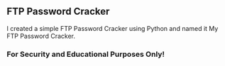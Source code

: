 ## FTP Password Cracker

I created a simple FTP Password Cracker using Python and named it My FTP Password Cracker.

### For Security and Educational Purposes Only!
